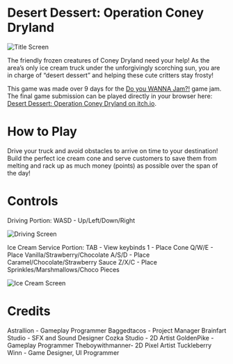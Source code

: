 # Desert Dessert: Operation Coney Dryland

![Title Screen](https://img.itch.zone/aW1hZ2UvMjIwMTM5Ny8xMzEyMTc1MC5wbmc=/original/tE4LM3.png)

The friendly frozen creatures of Coney Dryland need your help! As the area’s only ice cream truck under the unforgivingly scorching sun, you are in charge of “desert dessert” and helping these cute critters stay frosty!

This game was made over 9 days for the [Do you WANNA Jam?!](https://itch.io/jam/do-you-wanna-jam) game jam.  The final game submission can be played directly in your browser here: [Desert Dessert: Operation Coney Dryland on itch.io](https://brainfartstudio.itch.io/desert-dessert).

# How to Play

Drive your truck and avoid obstacles to arrive on time to your destination! Build the perfect ice cream cone and serve customers to save them from melting and rack up as much money (points) as possible over the span of the day!

# Controls

Driving Portion:
WASD - Up/Left/Down/Right

![Driving Screen](https://img.itch.zone/aW1hZ2UvMjIwMTM5Ny8xMzEyMTc1NC5wbmc=/original/cj6%2BwH.png)

Ice Cream Service Portion:
TAB - View keybinds
1 - Place Cone
Q/W/E - Place Vanilla/Strawberry/Chocolate
A/S/D - Place Caramel/Chocolate/Strawberry Sauce
Z/X/C - Place Sprinkles/Marshmallows/Choco Pieces

![Ice Cream Screen](https://img.itch.zone/aW1hZ2UvMjIwMTM5Ny8xMzEyMTc1NS5wbmc=/original/F5YC8F.png)

# Credits

Astrallion - Gameplay Programmer 
Baggedtacos - Project Manager
Brainfart Studio - SFX and Sound Designer
Cozka Studio - 2D Artist 
GoldenPike - Gameplay Programmer
Theboywithmanner- 2D Pixel Artist
Tuckleberry Winn - Game Designer, UI Programmer

